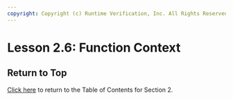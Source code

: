 ```yaml
---
copyright: Copyright (c) Runtime Verification, Inc. All Rights Reserved.
---
```


# Lesson 2.6: Function Context

## Return to Top

[Click here](../README.md) to return to the Table of Contents for Section 2.
